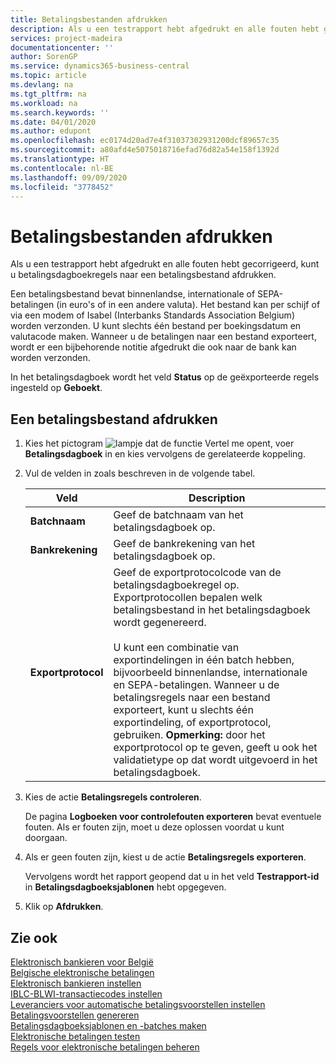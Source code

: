 ```yaml
---
title: Betalingsbestanden afdrukken
description: Als u een testrapport hebt afgedrukt en alle fouten hebt gecorrigeerd, kunt u betalingsdagboekregels naar een betalingsbestand afdrukken.
services: project-madeira
documentationcenter: ''
author: SorenGP
ms.service: dynamics365-business-central
ms.topic: article
ms.devlang: na
ms.tgt_pltfrm: na
ms.workload: na
ms.search.keywords: ''
ms.date: 04/01/2020
ms.author: edupont
ms.openlocfilehash: ec0174d20ad7e4f31037302931200dcf89657c35
ms.sourcegitcommit: a80afd4e5075018716efad76d82a54e158f1392d
ms.translationtype: HT
ms.contentlocale: nl-BE
ms.lasthandoff: 09/09/2020
ms.locfileid: "3778452"
---
```

# <a name="print-payment-files"></a>Betalingsbestanden afdrukken
Als u een testrapport hebt afgedrukt en alle fouten hebt gecorrigeerd, kunt u betalingsdagboekregels naar een betalingsbestand afdrukken.  

Een betalingsbestand bevat binnenlandse, internationale of SEPA-betalingen (in euro's of in een andere valuta). Het bestand kan per schijf of via een modem of Isabel (Interbanks Standards Association Belgium) worden verzonden. U kunt slechts één bestand per boekingsdatum en valutacode maken. Wanneer u de betalingen naar een bestand exporteert, wordt er een bijbehorende notitie afgedrukt die ook naar de bank kan worden verzonden.  

In het betalingsdagboek wordt het veld **Status** op de geëxporteerde regels ingesteld op **Geboekt**.  

## <a name="to-print-a-payment-file"></a>Een betalingsbestand afdrukken  

1.  Kies het pictogram ![lampje dat de functie Vertel me opent](../../media/ui-search/search_small.png "Vertel me wat u wilt doen"), voer **Betalingsdagboek** in en kies vervolgens de gerelateerde koppeling.  
2.  Vul de velden in zoals beschreven in de volgende tabel.  

    |Veld|Description|  
    |---------------------------------|---------------------------------------|  
    |**Batchnaam**|Geef de batchnaam van het betalingsdagboek op.|  
    |**Bankrekening**|Geef de bankrekening van het betalingsdagboek op.|  
    |**Exportprotocol**|Geef de exportprotocolcode van de betalingsdagboekregel op. Exportprotocollen bepalen welk betalingsbestand in het betalingsdagboek wordt gegenereerd.<br /><br /> U kunt een combinatie van exportindelingen in één batch hebben, bijvoorbeeld binnenlandse, internationale en SEPA-betalingen. Wanneer u de betalingsregels naar een bestand exporteert, kunt u slechts één exportindeling, of exportprotocol, gebruiken. **Opmerking:** door het exportprotocol op te geven, geeft u ook het validatietype op dat wordt uitgevoerd in het betalingsdagboek.|  

3.  Kies de actie **Betalingsregels controleren**.

    De pagina **Logboeken voor controlefouten exporteren** bevat eventuele fouten. Als er fouten zijn, moet u deze oplossen voordat u kunt doorgaan.

4. Als er geen fouten zijn, kiest u de actie **Betalingsregels exporteren**.  

    Vervolgens wordt het rapport geopend dat u in het veld **Testrapport-id** in **Betalingsdagboeksjablonen** hebt opgegeven.  

5.  Klik op **Afdrukken**.  

## <a name="see-also"></a>Zie ook  
 [Elektronisch bankieren voor België](belgian-electronic-banking.md)   
 [Belgische elektronische betalingen](belgian-electronic-payments.md)   
 [Elektronisch bankieren instellen](how-to-set-up-electronic-banking.md)   
 [IBLC-BLWI-transactiecodes instellen](how-to-set-up-iblc-blwi-transaction-codes.md)   
 [Leveranciers voor automatische betalingsvoorstellen instellen](how-to-set-up-vendors-for-automatic-payment-suggestions.md)   
 [Betalingsvoorstellen genereren](how-to-generate-payment-suggestions.md)   
 [Betalingsdagboeksjablonen en -batches maken](how-to-create-payment-journal-templates-and-batches.md)   
 [Elektronische betalingen testen](how-to-test-electronic-payments.md)   
 [Regels voor elektronische betalingen beheren](how-to-manage-electronic-payment-lines.md)
